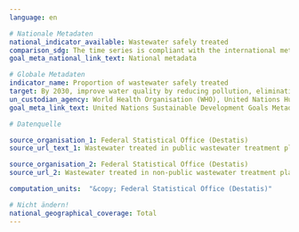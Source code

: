 ```yaml
---
language: en

# Nationale Metadaten
national_indicator_available: Wastewater safely treated
comparison_sdg: The time series is compliant with the international metadata description
goal_meta_national_link_text: National metadata

# Globale Metadaten
indicator_name: Proportion of wastewater safely treated
target: By 2030, improve water quality by reducing pollution, eliminating dumping and minimizing release of hazardous chemicals and materials, halving the proportion of untreated wastewater and substantially increasing recycling and safe reuse globally
un_custodian_agency: World Health Organisation (WHO), United Nations Human Settlements Programme (UN-Habitat), United Nations Statistics Division (UNSD)
goal_meta_link_text: United Nations Sustainable Development Goals Metadata

# Datenquelle

source_organisation_1: Federal Statistical Office (Destatis)
source_url_text_1: Wastewater treated in public wastewater treatment plants (Only available in German)

source_organisation_2: Federal Statistical Office (Destatis)
source_url_2: Wastewater treated in non-public wastewater treatment plants (Only available in German)

computation_units:  "&copy; Federal Statistical Office (Destatis)"

# Nicht ändern!
national_geographical_coverage: Total
---
```


